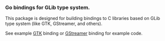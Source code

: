 ### Go bindings for GLib type system.

This package is designed for building bindings to C libraries based on GLib type
system (like GTK, GStreamer, and others).

See example [GTK](https://github.com/ziutek/gtk) binding or
[GStreamer](https://github.com/ziutek/gst) binding for example code.


